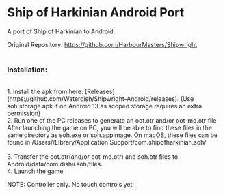 # Ship of Harkinian Android Port
A port of Ship of Harkinian to Android. <br>

Original Repository: https://github.com/HarbourMasters/Shipwright <br>
<br>
<h3>Installation:</h3><br>
1. Install the apk from here: [Releases](https://github.com/Waterdish/Shipwright-Android/releases). (Use soh.storage.apk if on Android 13 as scoped storage requires an extra permission) <br>
2. Run one of the PC releases to generate an oot.otr and/or oot-mq.otr file. After launching the game on PC, you will be able to find these files in the same directory as soh.exe or soh.appimage. On macOS, these files can be found in /Users/<username>/Library/Application Support/com.shipofharkinian.soh/ <br>
<br>
3. Transfer the oot.otr(and/or oot-mq.otr) and soh.otr files to Android/data/com.dishii.soh/files. <br>
4. Launch the game

NOTE: Controller only. No touch controls yet. <br>
